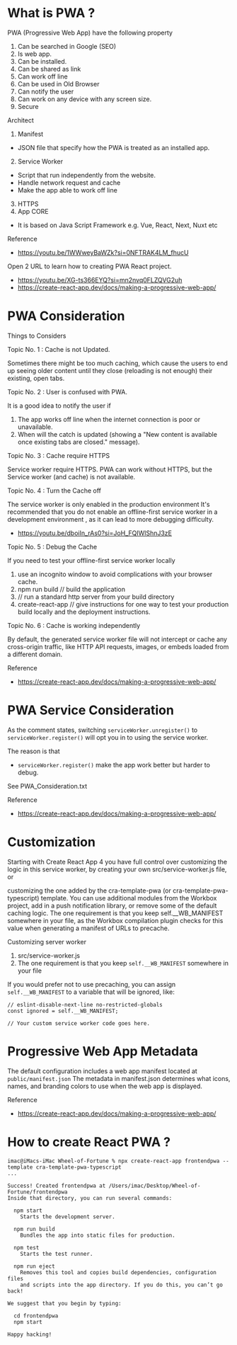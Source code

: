 # What is PWA ?

PWA (Progressive Web App) have the following property
1. Can be searched in Google (SEO)
2. Is web app.
3. Can be installed.
4. Can be shared as link
5. Can work off line
6. Can be used in Old Browser
7. Can notify the user 
8. Can work on any device with any screen size.
9. Secure 

Architect
1. Manifest
* JSON file that specify how the PWA is treated as an installed app.
2. Service Worker
* Script that run independently from the website.
* Handle network request and cache
* Make the app able to work off line 
3. HTTPS 
4. App CORE 
* It is based on Java Script Framework e.g. Vue, React, Next, Nuxt etc

Reference
* https://youtu.be/1WWweyBaWZk?si=0NFTRAK4LM_fhucU

Open 2 URL to learn how to creating PWA React project.
* https://youtu.be/XG-ts366EYQ?si=mn2nvq0FLZQVG2uh
* https://create-react-app.dev/docs/making-a-progressive-web-app/

# PWA Consideration

Things to Considers

Topic No. 1 : Cache is not Updated.

Sometimes there might be too much caching, which cause the 
users to end up seeing older content until they 
close (reloading is not enough) their existing, open tabs.

Topic No. 2 : User is confused with PWA.

It is a good idea to notify the user if 
1. The app works off line when the internet connection is poor or unavailable.
2. When will the catch is updated (showing a "New content is available once existing tabs are closed." message). 

Topic No. 3 : Cache require HTTPS

Service worker require HTTPS.
PWA can work without HTTPS, but the Service worker (and cache) is not available.

Topic No. 4 : Turn the Cache off 

The service worker is only enabled in the production environment
It's recommended that you do not enable an offline-first service worker in a development environment
, as it can lead to more debugging difficulty.

* https://youtu.be/dboiIn_rAs0?si=JoH_FQIWlShnJ3zE

Topic No. 5 : Debug the Cache

If you need to test your offline-first service worker locally
1. use an incognito window to avoid complications with your browser cache.
2. npm run build // build the application
3. // run a standard http server from your build directory
4. create-react-app // give instructions for one way to test your production build locally and the deployment instructions. 

Topic No. 6 : Cache is working independently

By default, the generated service worker file will not intercept or cache any cross-origin traffic, 
like HTTP API requests, images, or embeds loaded from a different domain. 

Reference
* https://create-react-app.dev/docs/making-a-progressive-web-app/

# PWA Service Consideration

As the comment states, switching `serviceWorker.unregister()` to `serviceWorker.register()` will opt you in to using the service worker.

The reason is that 
* `serviceWorker.register()` make the app work better but harder to debug.

See PWA_Consideration.txt

Reference
* https://create-react-app.dev/docs/making-a-progressive-web-app/

# Customization

Starting with Create React App 4
you have full control over customizing the logic in this service worker, by creating your own src/service-worker.js file, or

customizing the one added by the cra-template-pwa (or cra-template-pwa-typescript) template. You can use additional modules from the Workbox project, add in a push notification library, or remove some of the default caching logic. The one requirement is that you keep self.__WB_MANIFEST somewhere in your file, as the Workbox compilation plugin checks for this value when generating a manifest of URLs to precache. 

Customizing server worker
1. src/service-worker.js
2. The one requirement is that you keep `self.__WB_MANIFEST` somewhere in your file

If you would prefer not to use precaching, you can assign `self.__WB_MANIFEST`
to a variable that will be ignored, like:

```
// eslint-disable-next-line no-restricted-globals
const ignored = self.__WB_MANIFEST;

// Your custom service worker code goes here.
```

# Progressive Web App Metadata

The default configuration includes a web app manifest located at `public/manifest.json`
The metadata in manifest.json determines what icons, names, 
and branding colors to use when the web app is displayed. 

Reference
* https://create-react-app.dev/docs/making-a-progressive-web-app/

# How to create React PWA ?

```
imac@iMacs-iMac Wheel-of-Fortune % npx create-react-app frontendpwa --template cra-template-pwa-typescript
...

Success! Created frontendpwa at /Users/imac/Desktop/Wheel-of-Fortune/frontendpwa
Inside that directory, you can run several commands:

  npm start
    Starts the development server.

  npm run build
    Bundles the app into static files for production.

  npm test
    Starts the test runner.

  npm run eject
    Removes this tool and copies build dependencies, configuration files
    and scripts into the app directory. If you do this, you can’t go back!

We suggest that you begin by typing:

  cd frontendpwa
  npm start

Happy hacking!
```

